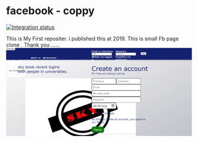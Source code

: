 
# facebook - coppy


[![Integration status](https://app.rollout.io/badges/5de34cc645bc8a657df95b70)](https://app.rollout.io/app/5daff72bfc53991b2d910e6d/settings/info)

This is My First repositer. i published this at 2019. This is small Fb page clone .
Thank you ......
![Image](https://github.com/kavindyasinthasilva/facebook/blob/master/Screenshot/Screenshot%20(246).png)



